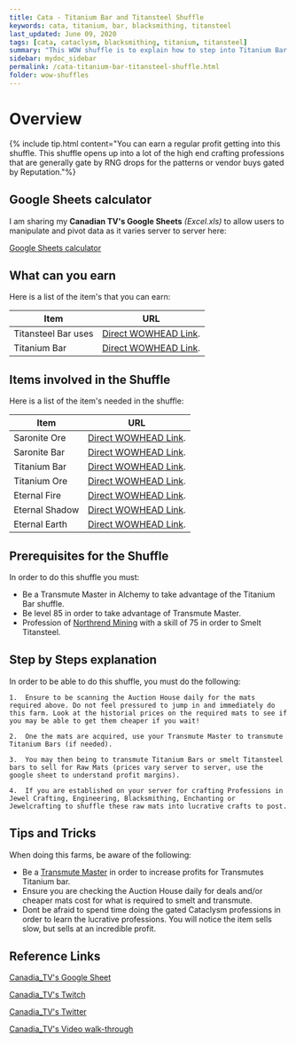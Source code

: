 ```yaml
---
title: Cata - Titanium Bar and Titansteel Shuffle
keywords: cata, titanium, bar, blacksmithing, titansteel
last_updated: June 09, 2020
tags: [cata, cataclysm, blacksmithing, titanium, titansteel]
summary: "This WOW shuffle is to explain how to step into Titanium Bar and Titalsteel markets using this shuffle."
sidebar: mydoc_sidebar
permalink: /cata-titanium-bar-titansteel-shuffle.html
folder: wow-shuffles
---
```


# Overview
{% include tip.html content="You can earn a regular profit getting into this shuffle. This shuffle opens up into a lot of the high end crafting professions that are generally gate by RNG drops for the patterns or vendor buys gated by Reputation."%}

## Google Sheets calculator
I am sharing my **Canadian TV's Google Sheets** _(Excel.xls)_ to allow users to manipulate and pivot data as it varies server to server here:

[Google Sheets calculator](https://docs.google.com/spreadsheets/d/1nOeXftFD7LJdW717qELdW7ruIVHtMz79cl0sZRvGb4s/edit#gid=0)

## What can you earn

Here is a list of the item's that you can earn:

|Item|URL|
|-------|--------|
|Titansteel Bar uses|[Direct WOWHEAD Link](https://www.wowhead.com/item=37663/titansteel-bar#reagent-for).|
|Titanium Bar|[Direct WOWHEAD Link](https://www.wowhead.com/item=41163/titanium-bar#reagent-for).|

## Items involved in the Shuffle

Here is a list of the item's needed in the shuffle:

|Item|URL|
|-------|--------|
|Saronite Ore|[Direct WOWHEAD Link](https://www.wowhead.com/item=36912/saronite-ore).|
|Saronite Bar|[Direct WOWHEAD Link](https://www.wowhead.com/item=36913/saronite-bar).|
|Titanium Bar|[Direct WOWHEAD Link](https://www.wowhead.com/item=36910/titanium-ore).|
|Titanium Ore|[Direct WOWHEAD Link](https://www.wowhead.com/item=41163/titanium-bar).|
|Eternal Fire|[Direct WOWHEAD Link](https://www.wowhead.com/item=36860/eternal-fire).|
|Eternal Shadow|[Direct WOWHEAD Link](https://www.wowhead.com/item=35627/eternal-shadow).|
|Eternal Earth|[Direct WOWHEAD Link](https://www.wowhead.com/item=35624/eternal-earth).|

## Prerequisites for the Shuffle
In order to do this shuffle you must:

* Be a Transmute Master in Alchemy to take advantage of the Titanium Bar shuffle.
* Be level 85 in order to take advantage of Transmute Master.
* Profession of [Northrend Mining](https://www.wow-professions.com/guides/northrend-mining-leveling) with a skill of 75 in order to Smelt Titansteel.

## Step by Steps explanation
In order to be able to do this shuffle, you must do the following:

```
1.  Ensure to be scanning the Auction House daily for the mats required above. Do not feel pressured to jump in and immediately do this farm. Look at the historial prices on the required mats to see if you may be able to get them cheaper if you wait!

2.  One the mats are acquired, use your Transmute Master to transmute Titanium Bars (if needed).

3.  You may then being to transmute Titanium Bars or smelt Titansteel bars to sell for Raw Mats (prices vary server to server, use the google sheet to understand profit margins).

4.  If you are established on your server for crafting Professions in Jewel Crafting, Engineering, Blacksmithing, Enchanting or Jewelcrafting to shuffle these raw mats into lucrative crafts to post.
```

## Tips and Tricks
When doing this farms, be aware of the following:

* Be a [Transmute Master](https://www.wowhead.com/quest=29482/transmutation-master) in order to increase profits for Transmutes Titanium bar.
* Ensure you are checking the Auction House daily for deals and/or cheaper mats cost for what is required to smelt and transmute.
* Dont be afraid to spend time doing the gated Cataclysm professions in order to learn the lucrative professions. You will notice the item sells slow, but sells at an incredible profit.

## Reference Links
[Canadia_TV's Google Sheet](https://docs.google.com/spreadsheets/d/1nOeXftFD7LJdW717qELdW7ruIVHtMz79cl0sZRvGb4s/edit#gid=0)

[Canadia_TV's Twitch](http://twitch.tv/canadia_tv)

[Canadia_TV's Twitter](https://twitter.com/canadia_tv)

[Canadia_TV's Video walk-through](https://www.youtube.com/watch?v=bahNtN-Z0yY&feature=youtu.be)